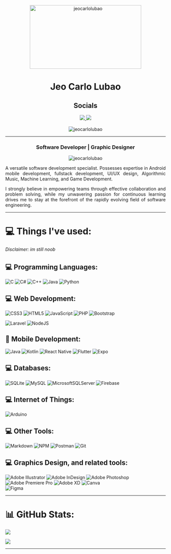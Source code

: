 
<p align="center">
<img  src="https://i.pinimg.com/originals/e1/85/18/e18518c6d24257c6fb02e3c95a862d85.gif" style="width: 350px; height: 200px;" alt="jeocarlolubao" />
</p>





<h1 align="center">Jeo Carlo Lubao</h1>
<h2 align="center">Socials</h2>



<!-- SOCIALS -->
<p align="center">
<a href="https://github.com/jeoooo" target="_blank">
<img src="https://img.shields.io/badge/github-%23121011.svg?style=for-the-badge&logo=github&logoColor=white"/>
</a>
<a href="https://www.linkedin.com/in/jeo-carlo-lubao" target="_blank">
<img src="https://img.shields.io/badge/linkedin-%230077B5.svg?style=for-the-badge&logo=linkedin&logoColor=white"/>
</a>
<!-- <a href="https://reddit.com/user/jeooooo" target="_blank">
<img src="https://img.shields.io/badge/Reddit-%23FF4500.svg?style=for-the-badge&logo=Reddit&logoColor=white"/> -->
</a>
<!-- <a href="https://stackoverflow.com/users/jeo-carlo-lubao" target="_blank">
<img src="https://img.shields.io/badge/-Stackoverflow-FE7A16?style=for-the-badge&logo=stack-overflow&logoColor=white"/> -->
 
 <br>
<br>
<img src="https://www.codewars.com/users/jeoooo/badges/micro" alt="jeocarlolubao" />
</p>
</a>

 




---

<h3 align="center">Software Developer | Graphic Designer </h3>


<p align="center"> 
<img src="https://komarev.com/ghpvc/?username=jeocarlolubao&style=for-the-badge" alt="jeocarlolubao" /> 

 
 
 



<div style="text-align: justify">

A versatile software development specialist. Possesses expertise in Android mobile development, fullstack development, UI/UX design, Algorithmic Music, Machine Learning, and Game Development.

I strongly believe in empowering teams through effective collaboration and problem solving, while my unwavering passion for continuous learning drives me to stay at the forefront of the rapidly evolving field of software engineering.


</div>


<!-- 🌱 I’m currently interested in learning <b>Game Development, Web Development, Machine Learning</b>

 🤝 I’m looking for help with **GameState Integration for DOTA 2**

👨‍💻 My projects are available at [Github](https://github.com/jeocarlolubao)  -->

</p>
  
<!-- ## Featured Repositories

[![Readme Card](https://github-readme-stats.vercel.app/api/pin/?username=jeocarlolubao&repo=VoiceNotes&theme=onedark)](https://github.com/anuraghazra/github-readme-stats)
[![Readme Card](https://github-readme-stats.vercel.app/api/pin/?username=jeocarlolubao&repo=Netrunners&theme=onedark)](https://github.com/anuraghazra/github-readme-stats)
[![Readme Card](https://github-readme-stats.vercel.app/api/pin/?username=jeocarlolubao&repo=PF101PROJECT&theme=onedark)](https://github.com/anuraghazra/github-readme-stats) -->

---





# 💻 Things I've used:

###### Disclaimer: im still noob 


## 💻 Programming Languages:
![C](https://img.shields.io/badge/c-%2300599C.svg?style=for-the-badge&logo=c&logoColor=white) 
![C#](https://img.shields.io/badge/c%23-%23239120.svg?style=for-the-badge&logo=c-sharp&logoColor=white) 
![C++](https://img.shields.io/badge/c++-%2300599C.svg?style=for-the-badge&logo=c%2B%2B&logoColor=white) 
![Java](https://camo.githubusercontent.com/57cec1c01287dfdc2a3fe64954936293c761b7fa9a7fc1b9de3916a295f15170/68747470733a2f2f696d672e736869656c64732e696f2f62616467652f6a6176612d2532334544384230302e7376673f7374796c653d666f722d7468652d6261646765266c6f676f3d6f70656e6a646b266c6f676f436f6c6f723d7768697465)
![Python](https://img.shields.io/badge/python-3670A0?style=for-the-badge&logo=python&logoColor=ffdd54) 

## 💻 Web Development:

![CSS3](https://img.shields.io/badge/css3-%231572B6.svg?style=for-the-badge&logo=css3&logoColor=white) 
![HTML5](https://img.shields.io/badge/html5-%23E34F26.svg?style=for-the-badge&logo=html5&logoColor=white) 
![JavaScript](https://img.shields.io/badge/javascript-%23323330.svg?style=for-the-badge&logo=javascript&logoColor=%23F7DF1E) 
![PHP](https://img.shields.io/badge/php-%23777BB4.svg?style=for-the-badge&logo=php&logoColor=white)
![Bootstrap](https://img.shields.io/badge/bootstrap-%23563D7C.svg?style=for-the-badge&logo=bootstrap&logoColor=white) 
<!-- ![Express.js](https://img.shields.io/badge/express.js-%23404d59.svg?style=for-the-badge&logo=express&logoColor=%2361DAFB)  -->
![Laravel](https://img.shields.io/badge/laravel-%23FF2D20.svg?style=for-the-badge&logo=laravel&logoColor=white)
![NodeJS](https://img.shields.io/badge/node.js-6DA55F?style=for-the-badge&logo=node.js&logoColor=white) 
<!-- ![React](https://img.shields.io/badge/react-%2320232a.svg?style=for-the-badge&logo=react&logoColor=%2361DAFB) -->

## 📱 Mobile Development:
![Java](https://camo.githubusercontent.com/57cec1c01287dfdc2a3fe64954936293c761b7fa9a7fc1b9de3916a295f15170/68747470733a2f2f696d672e736869656c64732e696f2f62616467652f6a6176612d2532334544384230302e7376673f7374796c653d666f722d7468652d6261646765266c6f676f3d6f70656e6a646b266c6f676f436f6c6f723d7768697465)
![Kotlin](https://img.shields.io/badge/kotlin-%230095D5.svg?style=for-the-badge&logo=kotlin&logoColor=white)
![React Native](https://img.shields.io/badge/react_native-%2320232a.svg?style=for-the-badge&logo=react&logoColor=%2361DAFB) 
![Flutter](https://img.shields.io/badge/Flutter-%2302569B.svg?style=for-the-badge&logo=Flutter&logoColor=white) 
![Expo](https://img.shields.io/badge/expo-1C1E24?style=for-the-badge&logo=expo&logoColor=#D04A37) 

## 💻 Databases:
![SQLite](https://img.shields.io/badge/sqlite-%2307405e.svg?style=for-the-badge&logo=sqlite&logoColor=white)
![MySQL](https://img.shields.io/badge/mysql-%2300f.svg?style=for-the-badge&logo=mysql&logoColor=white) 
![MicrosoftSQLServer](https://img.shields.io/badge/Microsoft%20SQL%20Server-CC2927?style=for-the-badge&logo=microsoft%20sql%20server&logoColor=white)
![Firebase](https://img.shields.io/badge/firebase-%23039BE5.svg?style=for-the-badge&logo=firebase)

## 💻 Internet of Things:
![Arduino](https://img.shields.io/badge/-Arduino-00979D?style=for-the-badge&logo=Arduino&logoColor=white) 


## 💻 Other Tools:
![Markdown](https://img.shields.io/badge/markdown-%23000000.svg?style=for-the-badge&logo=markdown&logoColor=white) 
![NPM](https://img.shields.io/badge/NPM-%23000000.svg?style=for-the-badge&logo=npm&logoColor=white) 
![Postman](https://img.shields.io/badge/Postman-FF6C37?style=for-the-badge&logo=postman&logoColor=white)
![Git](https://img.shields.io/badge/git-%23F05033.svg?style=for-the-badge&logo=git&logoColor=white)


## 💻 Graphics Design, and related tools:
![Adobe Illustrator](https://img.shields.io/badge/adobe_illustrator-%23FF9A00.svg?style=for-the-badge&logo=adobeillustrator&logoColor=white) 
![Adobe InDesign](https://img.shields.io/badge/Adobe%20InDesign-49021F?style=for-the-badge&logo=adobeindesign&logoColor=white) 
![Adobe Photoshop](https://img.shields.io/badge/adobe_photoshop-%2331A8FF.svg?style=for-the-badge&logo=adobephotoshop&logoColor=white) 
![Adobe Premiere Pro](https://img.shields.io/badge/Adobe%20Premiere%20Pro-9999FF.svg?style=for-the-badge&logo=Adobe%20Premiere%20Pro&logoColor=white) 
![Adobe XD](https://img.shields.io/badge/Adobe%20XD-470137?style=for-the-badge&logo=Adobe%20XD&logoColor=#FF61F6) 
![Canva](https://img.shields.io/badge/Canva-%2300C4CC.svg?style=for-the-badge&logo=Canva&logoColor=white) 	
![Figma](https://img.shields.io/badge/figma-%23F24E1E.svg?style=for-the-badge&logo=figma&logoColor=white)

<!-- # IDEs I use:
![Android Studio](https://img.shields.io/badge/Android%20Studio-3DDC84.svg?style=for-the-badge&logo=android-studio&logoColor=white)
![Atom](https://img.shields.io/badge/Atom-%2366595C.svg?style=for-the-badge&logo=atom&logoColor=white)
![Visual Studio Code](https://img.shields.io/badge/Visual%20Studio%20Code-0078d7.svg?style=for-the-badge&logo=visual-studio-code&logoColor=white)
![Visual Studio](https://img.shields.io/badge/Visual%20Studio-5C2D91.svg?style=for-the-badge&logo=visual-studio&logoColor=white)
![NetBeans IDE](https://img.shields.io/badge/NetBeansIDE-1B6AC6.svg?style=for-the-badge&logo=apache-netbeans-ide&logoColor=white)
![Notepad++](https://img.shields.io/badge/Notepad++-90E59A.svg?style=for-the-badge&logo=notepad%2b%2b&logoColor=black)
![Sublime Text](https://img.shields.io/badge/sublime_text-%23575757.svg?style=for-the-badge&logo=sublime-text&logoColor=important)
![Arduino IDE](https://img.shields.io/badge/Arduino_IDE-00979D?style=for-the-badge&logo=arduino&logoColor=white)
![Eclipse](https://img.shields.io/badge/Eclipse-2C2255?style=for-the-badge&logo=eclipse&logoColor=white) -->

 
--- 

# 📊 GitHub Stats:

![](https://github-readme-stats.vercel.app/api?username=jeoooo&theme=github_dark&hide_border=true&include_all_commits=true&count_private=true&rank_icon=github)<br/>
<!-- ![](https://github-readme-streak-stats.herokuapp.com/?user=jeoooo&theme=github_dark&hide_border=true)<br/> -->
![](https://github-readme-stats.vercel.app/api/top-langs/?username=jeoooo&theme=github_dark&hide_border=true&include_all_commits=false&count_private=false&layout=compact&hide_progress=true&langs_count=8&hide=blade,shell)




---


